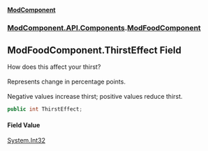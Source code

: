 #### [ModComponent](index.md 'index')
### [ModComponent.API.Components](index.md#ModComponent.API.Components 'ModComponent.API.Components').[ModFoodComponent](ModFoodComponent.md 'ModComponent.API.Components.ModFoodComponent')

## ModFoodComponent.ThirstEffect Field

How does this affect your thirst?<br/>  
Represents change in percentage points.<br/>  
Negative values increase thirst; positive values reduce thirst.

```csharp
public int ThirstEffect;
```

#### Field Value
[System.Int32](https://docs.microsoft.com/en-us/dotnet/api/System.Int32 'System.Int32')